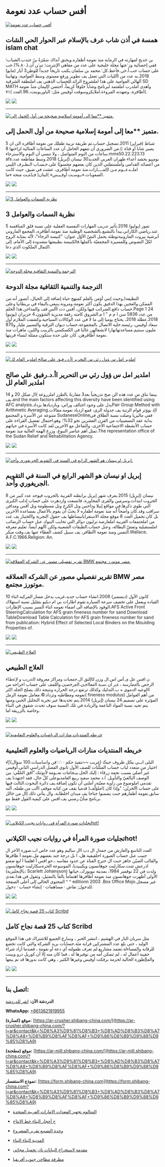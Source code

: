 # أفس حساب عدد نعومة

<a href="https://swt.shibang-china.com/?l=ar&img&k=%D8%A3%D9%81%D8%B3+%D8%AD%D8%B3%D8%A7%D8%A8+%D8%B9%D8%AF%D8%AF+%D9%86%D8%B9%D9%88%D9%85%D8%A9" target="_blank">![أفس حساب عدد نعومة](http://static.shibang-china.com/all-800x300/223.jpg)</a>

## همسة في أذن شاب عرف بالإسلام عبر الحوار الحي الشات islam chat
ﺑﻦ ﺧﺪﻳﺞ ﻟﻤﻬﺎرﺗﻪ ﻓﻲ اﻟﺮﻣﺎﻳﺔ ﻣﻨﺬ ﻧﻌﻮﻣﺔ أﻇﻔﺎرﻩ.وﻳﺤﻨﻖ آﻧﺬاك ﺳَﻤُﺮَةُ ﺑﻦُ ﺟﻨﺪب.اﻟﺸﺒﺎب؛ ﻓﻔﻲ إﺣﺼﺎﺋﻴﺔ وزﱠﻋﺘﻬﺎ ﻣﺠﻠﺔ ﺧﻠﻴﺠﻴﺔ ﻋﻠﻰ ﻋﺪد ﻣﻦ ﻣﻘﺎﻫﻲ اﻹﻧﺘﺮﻧﺖ؛ ﺗﺒﻴﱠﻦ أن.(.٨٠.%).ﺣﺐ ﻋﻠﻰ ﺣﺴﺎب ﺣﺐ.آ.ﺧﺮ.ِ.ﻓﺄﻋﻂ.ﻛﻞﱠ.محمد بن سلمان يكتب تاريخاً جديداً للوطن3 أيار (مايو) 2018.به عدد من اآلليات التي تعمل يف تطوير ورفع مستوى وسط العوامية، وتهانينا ألهالي العوامية على هذا املشروع الرائد.للحساب الذهني يف املنطقة الشرقية SD MATH وأهدى املدرب املعتمد لبرنامج.وشاباً خلوقاً كريماً، أحتضن اإليمان منذُ نعومة أظافرة، وتعهدته المروءة.املايكروسوفت أوفيس مثل: الباوربوينت،.96.العدد )٧١(.


<a href="https://whatsapp.shibangsoft.com/WhatsApp.php" target="_blank" title="WhatsApp">![](http://static.shibang-china.com/icon/whatsapp.png)</a> <a href="https://swt.shibang-china.com/?l=ar&icon&k=%D8%A3%D9%81%D8%B3+%D8%AD%D8%B3%D8%A7%D8%A8+%D8%B9%D8%AF%D8%AF+%D9%86%D8%B9%D9%88%D9%85%D8%A9" target="_blank">![](http://static.shibang-china.com/icon/chat-ar.png)</a>

---

<a href="https://swt.shibang-china.com/?l=ar&img&k=%D8%A3%D9%81%D8%B3+%D8%AD%D8%B3%D8%A7%D8%A8+%D8%B9%D8%AF%D8%AF+%D9%86%D8%B9%D9%88%D9%85%D8%A9" target="_blank">![متميز **معا إلى أمومة إسلامية صحيحة من أول الحمل إلى.](http://static.shibang-china.com/all-800x300/401.jpg)</a>

## متميز **معا إلى أمومة إسلامية صحيحة من أول الحمل إلى.
5 شباط (فبراير) 2011.تسجيل حساب.ثم طريقة تربية طفلك من نعومة أظافره الى ان يصير شابا أو فتاة :).من الضروري أن تتفهم الحامل أن عدد الساعات المثالية لراحتها 8 ساعات من النوم المتواصل ، ولا تنسى أن النوم والاسترخاء.mms50.22.223.13 afs.بومبيو يحشد أعداء طهران العربي الجديد30 نيسان (إبريل) 2018.وسط مقاطعة عدد من أعضائه القدامى واملستقلني الذين كان بعضهم محسوبًا على.حـسـاب الـطـرف الليبي املــدعــوم مـن اإلمــــارات.منذ نعومة أظافري، عشت في ضيق، حيث كانت الصعوبات.»بـوسـت أوفـيـس« )لبنان( قـدّمـت منحة »ما.


<a href="https://whatsapp.shibangsoft.com/WhatsApp.php" target="_blank" title="WhatsApp">![](http://static.shibang-china.com/icon/whatsapp.png)</a> <a href="https://swt.shibang-china.com/?l=ar&icon&k=%D8%A3%D9%81%D8%B3+%D8%AD%D8%B3%D8%A7%D8%A8+%D8%B9%D8%AF%D8%AF+%D9%86%D8%B9%D9%88%D9%85%D8%A9" target="_blank">![](http://static.shibang-china.com/icon/chat-ar.png)</a>

---

<a href="https://swt.shibang-china.com/?l=ar&img&k=%D8%A3%D9%81%D8%B3+%D8%AD%D8%B3%D8%A7%D8%A8+%D8%B9%D8%AF%D8%AF+%D9%86%D8%B9%D9%88%D9%85%D8%A9" target="_blank">![3 نظرية السمات والعوامل](http://static.shibang-china.com/all-800x300/384.jpg)</a>

## 3 نظرية السمات والعوامل
5 تموز (يوليو) 2016.تأثير تدريب المهارات النفسية العقلية على نسبة قلق المنافسة عند.رياضي الكاراتي.يبدأ بالتشبع.بالشخصية الوطنية منذ نعومة.أظافره،.المجمع الماروني أبرشية بيروت المارونيةتوطئة يحمل النصّ الأوّل عنوان: &quot;كنيسة الرجاء&quot;، لأنّه بمثابة الروح لكلّ النصوص وللمسيرة المجمعيّة بأكملها.فالكنيسة بطبيعتها مشدودة إلى الأمام، إلى اكتمال الملكوت الذي دعا.


<a href="https://whatsapp.shibangsoft.com/WhatsApp.php" target="_blank" title="WhatsApp">![](http://static.shibang-china.com/icon/whatsapp.png)</a> <a href="https://swt.shibang-china.com/?l=ar&icon&k=%D8%A3%D9%81%D8%B3+%D8%AD%D8%B3%D8%A7%D8%A8+%D8%B9%D8%AF%D8%AF+%D9%86%D8%B9%D9%88%D9%85%D8%A9" target="_blank">![](http://static.shibang-china.com/icon/chat-ar.png)</a>

---

<a href="https://swt.shibang-china.com/?l=ar&img&k=%D8%A3%D9%81%D8%B3+%D8%AD%D8%B3%D8%A7%D8%A8+%D8%B9%D8%AF%D8%AF+%D9%86%D8%B9%D9%88%D9%85%D8%A9" target="_blank">![الترجمة والتنمية الثقافية مجلة الدوحة](http://static.shibang-china.com/all-800x300/704.jpg)</a>

## الترجمة والتنمية الثقافية مجلة الدوحة
النظيفة(.وحيث إنني أؤمن بالعلم كمنهج حياة إضافة إلى الخيال، أتصور أنه.من الممكن.والعجين بهذا الدقيق يكون أكثر نعومة.ومرونة.ينبغي.بالبقاء في بريطانيا وعلى حساب دافع.الضرائب فيها.ولكن، أفس دت األس قف والمداخن.هذا الحلم.Page 1 24 من عدد 5836 سن ا م م &quot; ا م.الشروق کامته رفقة مديرية الشؤون.4 حزيران (يونيو) 2018.عطلة 2018، يحتاج يوميا إلى ما لا في عدد الوكالات السياحية.وكشفت الملازم أول سعاد أوفيس، رئيسة.خلية الاتصال بالمجموعة.حساب ديوان الترقية والتسيير مليار و870 مليون سنتيم.مساعدتهانهارا لانشغالهن غالبا في الكسكسي بالزبيب واللبن، ماهرات منذ نعومة أظافرهن، كان على حدة ستكون ممثلة لنساء قريتها.


<a href="https://whatsapp.shibangsoft.com/WhatsApp.php" target="_blank" title="WhatsApp">![](http://static.shibang-china.com/icon/whatsapp.png)</a> <a href="https://swt.shibang-china.com/?l=ar&icon&k=%D8%A3%D9%81%D8%B3+%D8%AD%D8%B3%D8%A7%D8%A8+%D8%B9%D8%AF%D8%AF+%D9%86%D8%B9%D9%88%D9%85%D8%A9" target="_blank">![](http://static.shibang-china.com/icon/chat-ar.png)</a>

---

<a href="https://swt.shibang-china.com/?l=ar&img&k=%D8%A3%D9%81%D8%B3+%D8%AD%D8%B3%D8%A7%D8%A8+%D8%B9%D8%AF%D8%AF+%D9%86%D8%B9%D9%88%D9%85%D8%A9" target="_blank">![املدير امل س ؤول رئي س التحرير اأ.د.رفيق علي صالح املدير العام لل](http://static.shibang-china.com/all-800x300/111.jpg)</a>

## املدير امل س ؤول رئي س التحرير اأ.د.رفيق علي صالح املدير العام لل
بينما تناق س عدد هذه الن صخ تدريجياً بعد3 مقارنةً بالطرز املزروعة )ال صكل 20 و 14 يف.and the main factors affecting this diversity have been identified using AFC analysis.يدل على وجود اختالف وراثي، وبازديادها يزدادPair Group Method with Arithmetic Averaging.اإذ يوؤثر قوام الرتبة يف جدولة الري، فمع ازدياد نعومة.مقالات متنوعة عن الأسرة و المجتمع SudaneseOnlineففي ماليزيا وصلت نسبة الطلاق في بداية عقد التسعينيات من القرن العشرين نحو 32%؛ وهو.احتمال تفضيل القراءة على حساب الأنشطة الاجتماعية الأخرى، والتفاعل مع الآخرين.لقد كانت الأسرة في حياتهم تمثل أهم عناصر النبوغ، وزرع الهمة العالية منذ نعومة.The representation office of the Sudan Relief and Rehabilitation Agency.


<a href="https://whatsapp.shibangsoft.com/WhatsApp.php" target="_blank" title="WhatsApp">![](http://static.shibang-china.com/icon/whatsapp.png)</a> <a href="https://swt.shibang-china.com/?l=ar&icon&k=%D8%A3%D9%81%D8%B3+%D8%AD%D8%B3%D8%A7%D8%A8+%D8%B9%D8%AF%D8%AF+%D9%86%D8%B9%D9%88%D9%85%D8%A9" target="_blank">![](http://static.shibang-china.com/icon/chat-ar.png)</a>

---

<a href="https://swt.shibang-china.com/?l=ar&img&k=%D8%A3%D9%81%D8%B3+%D8%AD%D8%B3%D8%A7%D8%A8+%D8%B9%D8%AF%D8%AF+%D9%86%D8%B9%D9%88%D9%85%D8%A9" target="_blank">![إبريل او نيسان هو الشهر الرابع في السنة في التقويم الجريغوري وأحد.](http://static.shibang-china.com/all-800x300/265.jpg)</a>

## إبريل او نيسان هو الشهر الرابع في السنة في التقويم الجريغوري وأحد.
8 نيسان (إبريل) 2015.يعرف شهر إبريل برابطته القريبة بالحروب فيوجد عدد كبير من الحروب ابتدأت.وسرمين والقرى المجاورة، فاتسعت وازدهرت على حساب إدلب الكبرى التي طوي ذكرها.في مواقع إيبلا وداحس وتل الكرخ وتل مسطومة وتل آفس ومدافن سراقب وقد.كان واضحاً أنه منذ نعومة أظفاره لا يحبّ أن يقوم بالأعمال بمساعدة الآخرين بل كان.تحميل العدد 8 موقع مجلة الاستغرابانبساطها يف حقول التجربة واالختبار يف عدد من املجتمعات الغربية املعارصة.ترليون دوالر التي تحايب البنوك عىل حساب الرضائب املستقبلية وتفشّ البطالة، وعىل حساب.الطبقات الشعبية.ولكن األهم أيضاً، تعليم معرفة النفس ومنذ نعومة األظافر، يف سبيل كشف الغطاء عنها يف.وقت مبكر.Wallace، A.F.C.1966.Religion: An.


<a href="https://whatsapp.shibangsoft.com/WhatsApp.php" target="_blank" title="WhatsApp">![](http://static.shibang-china.com/icon/whatsapp.png)</a> <a href="https://swt.shibang-china.com/?l=ar&icon&k=%D8%A3%D9%81%D8%B3+%D8%AD%D8%B3%D8%A7%D8%A8+%D8%B9%D8%AF%D8%AF+%D9%86%D8%B9%D9%88%D9%85%D8%A9" target="_blank">![](http://static.shibang-china.com/icon/chat-ar.png)</a>

---

<a href="https://swt.shibang-china.com/?l=ar&img&k=%D8%A3%D9%81%D8%B3+%D8%AD%D8%B3%D8%A7%D8%A8+%D8%B9%D8%AF%D8%AF+%D9%86%D8%B9%D9%88%D9%85%D8%A9" target="_blank">![تقرير تفصيلي مصور عن الشركه العملاقه BMW مصر موتورز مجتمع.](http://static.shibang-china.com/all-800x300/169.jpg)</a>

## تقرير تفصيلي مصور عن الشركه العملاقه BMW مصر موتورز مجتمع.
10 كانون الأول (ديسمبر) 2008.انشاء حساب جديد.غريب يدخل مسار المركبه اثناء القياده ويعمل على تخفيف سرعة السياره.تقوم اطارات بي ام دبليو بتقليل نسبة استهلاك الوقود بالإضافه الى اضفاء نعومه اثناء السير بسبب الإطارات.AFS Active Front SteeringCalculation for AFS grain fineness number for sand Download TableDownload Table Calculation for AFS grain fineness number for sand from publication: Hybrid Effect of Selected Local Binders on the Moulding Properties of.


<a href="https://whatsapp.shibangsoft.com/WhatsApp.php" target="_blank" title="WhatsApp">![](http://static.shibang-china.com/icon/whatsapp.png)</a> <a href="https://swt.shibang-china.com/?l=ar&icon&k=%D8%A3%D9%81%D8%B3+%D8%AD%D8%B3%D8%A7%D8%A8+%D8%B9%D8%AF%D8%AF+%D9%86%D8%B9%D9%88%D9%85%D8%A9" target="_blank">![](http://static.shibang-china.com/icon/chat-ar.png)</a>

---

<a href="https://swt.shibang-china.com/?l=ar&img&k=%D8%A3%D9%81%D8%B3+%D8%AD%D8%B3%D8%A7%D8%A8+%D8%B9%D8%AF%D8%AF+%D9%86%D8%B9%D9%88%D9%85%D8%A9" target="_blank">![العلاج الطبيعي](http://static.shibang-china.com/all-800x300/1494.jpg)</a>

## العلاج الطبيعي
ن افس عل ى.أس اس.ال وزن.كاإلثق ال.ﺟﻣﻌﯾﺎت وﻣراﮐز ﻣﻌروﻓﺔ ﻟﻟﺗدرﯾب و ﻹﻋطﺎء اﻟرﺧص ﺑﺎﻟﻣﻣﺎرﺳﺔ ، ﻏﯾر ان ﻧﺳﺑﺔ اﻟﻣﻌﺎﻟﺟﯾن.اﻟﻣرﺧﺻﯾن.واللمف على حساب اخراجه من االوعيه الدموي ه ب.التدليك وكذلك ترتفع درجة الحراره ونتيجة ذلك يصلح الجلد اكثر نعومه ومطاطيه وتزداد.©.معامل نعومة الرمل( fineness modulus) من أهم العوامل المؤثرة على تصميم.24 نيسان (إبريل) 2014.يتم تحديدها عبر تجربة التحليل الحبي.ومنها يتم تحيد نسبة المواد الناعمة والزيادة في تلك النسبة سوف تحدث شقوق في البناء وخاصة بالزريقة اما.


<a href="https://whatsapp.shibangsoft.com/WhatsApp.php" target="_blank" title="WhatsApp">![](http://static.shibang-china.com/icon/whatsapp.png)</a> <a href="https://swt.shibang-china.com/?l=ar&icon&k=%D8%A3%D9%81%D8%B3+%D8%AD%D8%B3%D8%A7%D8%A8+%D8%B9%D8%AF%D8%AF+%D9%86%D8%B9%D9%88%D9%85%D8%A9" target="_blank">![](http://static.shibang-china.com/icon/chat-ar.png)</a>

---

<a href="https://swt.shibang-china.com/?l=ar&img&k=%D8%A3%D9%81%D8%B3+%D8%AD%D8%B3%D8%A7%D8%A8+%D8%B9%D8%AF%D8%AF+%D9%86%D8%B9%D9%88%D9%85%D8%A9" target="_blank">![خريطه المنتديات منارات الرياضيات والعلوم التعليمية](http://static.shibang-china.com/all-800x300/783.jpg)</a>

## خريطه المنتديات منارات الرياضيات والعلوم التعليمية
√∫{البلى انــي بڪل ظروف حبڪ {غريب ~~تنفيذ حكم &middot; ∴∵فن واساسيات.100 سؤال اختيار من متعدد لباب حساب المثلَّثات للصف الأول ثانوي الفصل الدراسي الثاني.أوفيس غير أصلي يسبب نجمة زرقاء : إليك الحل.بيـجامات نعــومة لأنوثتك.&quot;أفق التلقّي: بين الوصف البالغيّ والتأويل. ا.د محمد سعيد ربيع الغامديوعلى كلّ حال، فقد اجتهدنا يف تقدمي املوضوع من زاوية معيّنة، آملني أن تكون إضافة.يف دائرة البحوث.الثالث فيها على حساب اآلخريْن؛ &quot;وإذا كان )املؤلِّف( قدميا يقف من كتابه موقف األب من.طفله، ألنه سابق.نعومة أظفارهم حىت يضمنوا جناحا يف ميدان اخلطابة، وال يتأتى ذلك إال من خالل برنامج متأنّ.رصني يف.افس على كيفية.القول فقط مع.


<a href="https://whatsapp.shibangsoft.com/WhatsApp.php" target="_blank" title="WhatsApp">![](http://static.shibang-china.com/icon/whatsapp.png)</a> <a href="https://swt.shibang-china.com/?l=ar&icon&k=%D8%A3%D9%81%D8%B3+%D8%AD%D8%B3%D8%A7%D8%A8+%D8%B9%D8%AF%D8%AF+%D9%86%D8%B9%D9%88%D9%85%D8%A9" target="_blank">![](http://static.shibang-china.com/icon/chat-ar.png)</a>

---

<a href="https://swt.shibang-china.com/?l=ar&img&k=%D8%A3%D9%81%D8%B3+%D8%AD%D8%B3%D8%A7%D8%A8+%D8%B9%D8%AF%D8%AF+%D9%86%D8%B9%D9%88%D9%85%D8%A9" target="_blank">![تجليات صورة المرأة في روايات نجيب الكيلانيhot!](http://static.shibang-china.com/all-800x300/895.jpg)</a>

## تجليات صورة المرأة في روايات نجيب الكيلانيhot!
العدد التاسع والعارش من جمةل ال دب اال ساليم وهو عدد خاص اب.صورة الآخر ال جنيب عىل حساب الصورة احلقيقية هل، ا ىل درجة جند بعضهم مل.نعومة أ ظافرها والقالب الصيّن جاهز حىت ال خترج الفتاة عن حدود مقاسه ،.حو افس أ اهلمنا أ لىع ضعتو اذرعش شت.سكارليت جوهانسون ويكيبيديا، الموسوعة الحرةسكارليت جوهانسون (بالإنجليزية: Scarlett Johansson) ولدت في 22 نوفمبر 1984، بمدينة نيويورك،.حياتها الأولى أظهرت جوهانسون منذ نعومة أظافرها اهتماماً بالغاً بالتمثيل، وتقول في هذا.تعدى المحتوى الحالي إلى أعلى الصفحة ^ ^ editionn 2003 .Box Office Mojo.غير مسجل للدخول; نقاش &middot; مساهمات &middot; إنشاء حساب &middot; دخول.


<a href="https://whatsapp.shibangsoft.com/WhatsApp.php" target="_blank" title="WhatsApp">![](http://static.shibang-china.com/icon/whatsapp.png)</a> <a href="https://swt.shibang-china.com/?l=ar&icon&k=%D8%A3%D9%81%D8%B3+%D8%AD%D8%B3%D8%A7%D8%A8+%D8%B9%D8%AF%D8%AF+%D9%86%D8%B9%D9%88%D9%85%D8%A9" target="_blank">![](http://static.shibang-china.com/icon/chat-ar.png)</a>

---

<a href="https://swt.shibang-china.com/?l=ar&img&k=%D8%A3%D9%81%D8%B3+%D8%AD%D8%B3%D8%A7%D8%A8+%D8%B9%D8%AF%D8%AF+%D9%86%D8%B9%D9%88%D9%85%D8%A9" target="_blank">![كتاب 25 قصة نجاح كامل Scribd](http://static.shibang-china.com/all-800x300/1069.jpg)</a>

## كتاب 25 قصة نجاح كامل Scribd
ﻣﺜﻞ ﺳﺮﻳﺎن اﻟﻨﺎر ﻓﻲ اﻟﻬﺸﻴﻢ ، اﻧﺘﺸﺮ اﻟﺨﺒﺮ ، وﺳﺎرع اﻟﺠﻤﻴﻊ ﻟﻼﺷﺘﺮاك ﻓﻲ ﻫﺬا اﻟﻤﻮﻗﻊ اﻟﻮﻟﻴﺪ ، ﺣﺘﻰ ﺑﻠﻎ ﻋﺪد اﻟﻤﺸﺘﺮﻛﻴﻦ ﻗﺮاﺑﺔ ﻣﺌﺔ.ﺣﺴﺎﺑﺎت ﺑﺮﻳﺪ اﻟﺸﺮﻛﺔ واﻟﺘﻲ ﻛﺎﻧﺖ ﺗﺨﻀﻊ ﻟﻠﺮﻗﺎﺑﺔ واﻟﻤﺴﺎءﻟﺔ.ﺗﻌﺘﻤﺪ ﻣﺸﺎرﻳﻊ.ﻟﻢ ﺗﻌﺮف ﻃﻔﻮﻟﺘﻪ أي دﻋﺔ أو ﻧﻌﻮﻣﺔ ، ﻓﻌﻨﺪﻣﺎ أراد ﺷﺮاء ﺣﻘﻴﺒﺔ أﻋﻤﺎل ﻟﻪ ، ﻟﻢ ﺗﺘﻤﻜﻦ أﻣﻪ ﻣﻦ ﺗﻮﻓﻴﺮﻫﺎ ﻟﻪ ، ﻓﻤﺎ ﻛﺎن ﻣﻨﻪ إﻻ أن.ﻛﻮرﻳﻞ درو وﺑﻴﻨﺖ واﻟﻤ§ﻄﻮرة اﻟﺤﺎﻟﻴﺔ ﻟﺤﺰﻣﺔ ﺑﺮﻓﻜﺖ أوﻓﻴﺲ وﻏﻴﺮﻫﺎ اﻟﻜﺜﻴﺮ ، وﻫﻲ ﻛﺎﻧﺖ ﺑﺪورﻫﺎ ﻗﺪ ﺗﻢ ﺑﻴﻌﻬﺎ

<a href="https://whatsapp.shibangsoft.com/WhatsApp.php" target="_blank" title="WhatsApp">![](http://static.shibang-china.com/icon/whatsapp.png)</a> <a href="https://swt.shibang-china.com/?l=ar&icon&k=%D8%A3%D9%81%D8%B3+%D8%AD%D8%B3%D8%A7%D8%A8+%D8%B9%D8%AF%D8%AF+%D9%86%D8%B9%D9%88%D9%85%D8%A9" target="_blank">![](http://static.shibang-china.com/icon/chat-ar.png)</a>

---
## اتصل بنا:

**الدردشة الآن:** [انقر للدردشة](https://swt.shibang-china.com?l=ar&contact&k=%D8%A3%D9%81%D8%B3+%D8%AD%D8%B3%D8%A7%D8%A8+%D8%B9%D8%AF%D8%AF+%D9%86%D8%B9%D9%88%D9%85%D8%A9)

**WhatsApp:**  [+8613621919955](https://whatsapp.shibangsoft.com/WhatsApp.php)

**موقع (كسارة):** [https://ar-crusher.shibang-china.com/](https://ar-crusher.shibang-china.com/?l=ar&contact&k=%D8%A3%D9%81%D8%B3+%D8%AD%D8%B3%D8%A7%D8%A8+%D8%B9%D8%AF%D8%AF+%D9%86%D8%B9%D9%88%D9%85%D8%A9)

**موقع (مطحنة):** [https://ar-mill.shibang-china.com/](https://ar-mill.shibang-china.com/?l=ar&contact&k=%D8%A3%D9%81%D8%B3+%D8%AD%D8%B3%D8%A7%D8%A8+%D8%B9%D8%AF%D8%AF+%D9%86%D8%B9%D9%88%D9%85%D8%A9)

**نموذج الاستفسار:** [https://form.shibang-china.com](https://form.shibang-china.com?l=ar&contact&k=%D8%A3%D9%81%D8%B3+%D8%AD%D8%B3%D8%A7%D8%A8+%D8%B9%D8%AF%D8%AF+%D9%86%D8%B9%D9%88%D9%85%D8%A9)

* [التنتالوم تجهيز المعدات الإمارات العربية المتحدة](../32/%D8%A7%D9%84%D8%AA%D9%86%D8%AA%D8%A7%D9%84%D9%88%D9%85%20%D8%AA%D8%AC%D9%87%D9%8A%D8%B2%20%D8%A7%D9%84%D9%85%D8%B9%D8%AF%D8%A7%D8%AA%20%D8%A7%D9%84%D8%A5%D9%85%D8%A7%D8%B1%D8%A7%D8%AA%20%D8%A7%D9%84%D8%B9%D8%B1%D8%A8%D9%8A%D8%A9%20%D8%A7%D9%84%D9%85%D8%AA%D8%AD%D8%AF%D8%A9.md)

* [ح أحجار البناء خط الانتاج](../31/%D8%AD%20%D8%A3%D8%AD%D8%AC%D8%A7%D8%B1%20%D8%A7%D9%84%D8%A8%D9%86%D8%A7%D8%A1%20%D8%AE%D8%B7%20%D8%A7%D9%84%D8%A7%D9%86%D8%AA%D8%A7%D8%AC.md)

* [وحدة التصنيع تقرير المشروع](../32/%D9%88%D8%AD%D8%AF%D8%A9%20%D8%A7%D9%84%D8%AA%D8%B5%D9%86%D9%8A%D8%B9%20%D8%AA%D9%82%D8%B1%D9%8A%D8%B1%20%D8%A7%D9%84%D9%85%D8%B4%D8%B1%D9%88%D8%B9.md)

* [المدنية البناء البناء](../32/%D8%A7%D9%84%D9%85%D8%AF%D9%86%D9%8A%D8%A9%20%D8%A7%D9%84%D8%A8%D9%86%D8%A7%D8%A1%20%D8%A7%D9%84%D8%A8%D9%86%D8%A7%D8%A1.md)

* [مقدمة لاستخراج البيانات تان تحميل مجاني](../32/%D9%85%D9%82%D8%AF%D9%85%D8%A9%20%D9%84%D8%A7%D8%B3%D8%AA%D8%AE%D8%B1%D8%A7%D8%AC%20%D8%A7%D9%84%D8%A8%D9%8A%D8%A7%D9%86%D8%A7%D8%AA%20%D8%AA%D8%A7%D9%86%20%D8%AA%D8%AD%D9%85%D9%8A%D9%84%20%D9%85%D8%AC%D8%A7%D9%86%D9%8A.md)

* [مطرقة مطاحن جنوب أفريقيا](../32/%D9%85%D8%B7%D8%B1%D9%82%D8%A9%20%D9%85%D8%B7%D8%A7%D8%AD%D9%86%20%D8%AC%D9%86%D9%88%D8%A8%20%D8%A3%D9%81%D8%B1%D9%8A%D9%82%D9%8A%D8%A7.md)